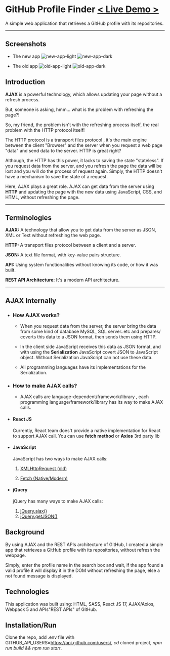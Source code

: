 # GitHub Profile Finder [< Live Demo >](https://github-profile-finder-11188.netlify.app/)

A simple web application that retrieves a GitHub profile with its repositories.

***
## Screenshots
- The new app
![new-app-light](https://user-images.githubusercontent.com/61619208/147855274-92932659-5f5c-442b-a05f-2eba9d6c9501.png)
![new-app-dark](https://user-images.githubusercontent.com/61619208/147855277-03fd32de-01ed-4bf7-9988-3625e6816ff3.png)

- The old app
![old-app-light](https://user-images.githubusercontent.com/61619208/147833588-031f2552-09f1-43a1-b523-463cd8888841.png)
![old-app-dark](https://user-images.githubusercontent.com/61619208/147833590-de656d4f-8a10-4c7f-824d-5ed20117b0c9.png)

## Introduction

**AJAX** is a powerful technology, which allows updating your page without a refresh process.

But, someone is asking, hmm... what is the problem with refreshing the page?!

So, my friend, the problem isn't with the refreshing process itself, the real problem with the HTTP protocol itself!

The HTTP protocol is a transport files protocol , it's the main engine between the client "Browser" and the server when you request a web page "data" and send data to the server. HTTP is great right?

Although, the HTTP has this power, it lacks to saving the state "stateless". If you request data from the server, and you refresh the page the data will be lost and you will do the process of request again. Simply, the HTTP doesn't have a mechanism to save the state of a request.

Here, AJAX plays a great role. AJAX can get data from the server using **HTTP** and updating the page with the new data using JavaScript, CSS, and HTML, without refreshing the page.

***

## Terminologies

**AJAX:** A technology that allow you to get data from the server as JSON, XML or Text without refreshing the web page.

**HTTP:** A transport files protocol between a client and a server.

**JSON:** A text file format, with key-value pairs structure.

**API:** Using system functionalities without knowing its code, or how it was built.

**REST API Architecture:** It's a modern API architecture.

***

## AJAX Internally

- ### How AJAX works?

  - When you request data from the server, the server bring the data from some kind of database MySQL, SQL server..etc and prepares/ coverts this data to a JSON format, then sends them using HTTP.

  - In the client side JavaScript  receives this data as JSON format, and with using  the **Serialization** JavaScript  covert JSON to JavaScript object. Without Serialization JavaScript can not use these data.

  - All programming languages have its implementations for the Serialization.

- ### How to make AJAX calls?

  - AJAX calls are language-dependent/framework/library , each programming language/framework/library  has its way to make AJAX calls.

- #### React JS
  Currently, React team does't provide a native implementation for React to support AJAX call. You can use **fetch method** or **Axios** 3rd party lib

- #### JavaScript

  JavaScript has two ways to make AJAX calls:

  1. [XMLHttpRequest (old)](https://developer.mozilla.org/en-US/docs/Web/API/XMLHttpRequest)

  2. [Fetch (Native/Modern)](https://developer.mozilla.org/en-US/docs/Web/API/Fetch_API)

- #### jQuery

  jQuery has many ways to make AJAX calls:

  1. [jQuery.ajax()](https://api.jquery.com/jquery.ajax/)
  2. [jQuery.getJSON()](https://api.jquery.com/jquery.getjson/)

## Background

By using AJAX and the REST APIs architecture of GitHub, I created a simple app that retrieves a GitHub profile with its repositories, without refresh the webpage.

Simply, enter the profile name in the search box and wait, if the app found a valid profile it will display it in the DOM without refreshing the page, else a not found message is displayed.

## Technologies

This application was built using: HTML, SASS, React JS 17, AJAX/Axios, Webpack 5 and APIs"REST APIs" of GitHub.

## Installation/Run

Clone the repo, add .env file with GITHUB_API_USERS=https://api.github.com/users/, *cd* cloned project, *npm run build && npm run start*.
